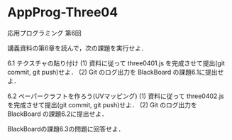 # AppProg-Three04
応用プログラミング 第6回

講義資料の第6章を読んで，次の課題を実行せよ．

6.1 テクスチャの貼り付け
(1) 資料に従って three0401.js を完成させて提出(git commit, git push)せよ．
(2) Git のログ出力を BlackBoard の課題6.1に提出せよ．

6.2 ペーパークラフトを作ろう(UVマッピング)
(1) 資料に従って three0402.js を完成させて提出(git commit, git push)せよ．
(2) Git のログ出力を BlackBoard の課題6.2に提出せよ．

BlackBoardの課題6.3の問題に回答せよ．
